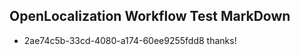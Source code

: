 ## OpenLocalization Workflow Test MarkDown
* 2ae74c5b-33cd-4080-a174-60ee9255fdd8 thanks!

<!--HONumber=Jul16_HO2-->


